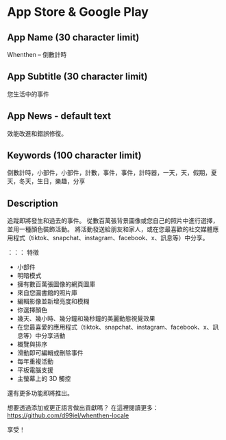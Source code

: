 # App Store & Google Play

## App Name (30 character limit)
Whenthen – 倒數計時

## App Subtitle (30 character limit)
您生活中的事件

## App News - default text
效能改進和錯誤修復。

## Keywords (100 character limit)
倒數計時，小部件，小部件，計數，事件，事件，計時器，一天，天，假期，夏天，冬天，生日，樂趣，分享

## Description
追蹤即將發生和過去的事件。
從數百萬張背景圖像或您自己的照片中進行選擇，並用一種顏色裝飾活動。
將活動發送給朋友和家人，或在您最喜歡的社交媒體應用程式（tiktok、snapchat、instagram、facebook、x、訊息等）中分享。

：：： 特徵
- 小部件
- 明暗模式
- 擁有數百萬張圖像的網頁圖庫
- 來自您圖書館的照片庫
- 編輯影像並新增亮度和模糊
- 你選擇顏色
- 幾天、幾小時、幾分鐘和幾秒鐘的美麗動態視覺效果
- 在您最喜愛的應用程式（tiktok、snapchat、instagram、facebook、x、訊息等）中分享活動
- 概覽與排序
- 滑動即可編輯或刪除事件
- 每年重複活動
- 平板電腦支援
- 主螢幕上的 3D 觸控

還有更多功能即將推出。

想要透過添加或更正語言做出貢獻嗎？ 在這裡閱讀更多：https://github.com/d99iel/whenthen-locale

享受！